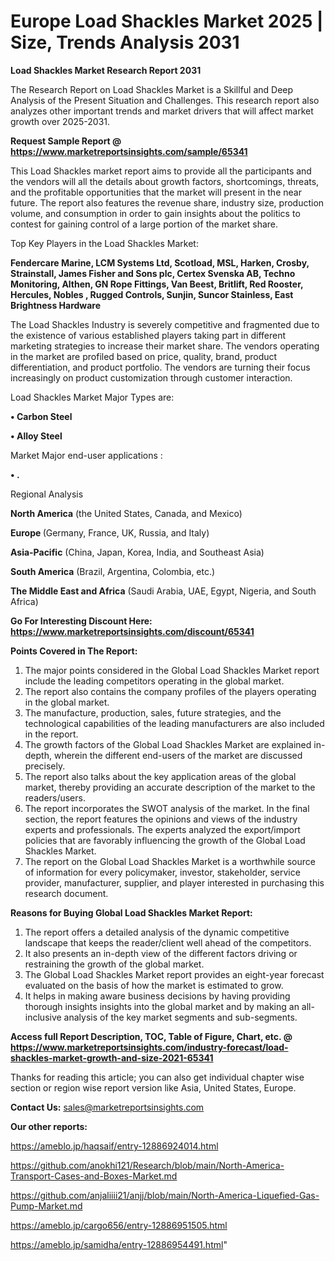 # Europe Load Shackles Market 2025 | Size, Trends Analysis 2031

<strong>Load Shackles Market Research Report 2031</strong>

The Research Report on Load Shackles Market is a Skillful and Deep Analysis of the Present Situation and Challenges. This research report also analyzes other important trends and market drivers that will affect market growth over 2025-2031.

<strong>Request Sample Report @ <a href=https://www.marketreportsinsights.com/sample/65341>https://www.marketreportsinsights.com/sample/65341</a></strong>

This Load Shackles market report aims to provide all the participants and the vendors will all the details about growth factors, shortcomings, threats, and the profitable opportunities that the market will present in the near future. The report also features the revenue share, industry size, production volume, and consumption in order to gain insights about the politics to contest for gaining control of a large portion of the market share.

Top Key Players in the Load Shackles Market:

<strong>Fendercare Marine, LCM Systems Ltd, Scotload, MSL, Harken, Crosby, Strainstall, James Fisher and Sons plc, Certex Svenska AB, Techno Monitoring, Althen, GN Rope Fittings, Van Beest, Britlift, Red Rooster, Hercules, Nobles , Rugged Controls, Sunjin, Suncor Stainless, East Brightness Hardware</strong>

The Load Shackles Industry is severely competitive and fragmented due to the existence of various established players taking part in different marketing strategies to increase their market share. The vendors operating in the market are profiled based on price, quality, brand, product differentiation, and product portfolio. The vendors are turning their focus increasingly on product customization through customer interaction.

Load Shackles Market Major Types are:

<strong>• Carbon Steel

• Alloy Steel</strong>

Market Major end-user applications :

<strong>• .</strong>

Regional Analysis

</u><strong><b>North America</b></strong> (the United States, Canada, and Mexico)

<strong><b>Europe </b></strong>(Germany, France, UK, Russia, and Italy)

<strong><b>Asia-Pacific</b></strong> (China, Japan, Korea, India, and Southeast Asia)

<strong><b>South America</b></strong> (Brazil, Argentina, Colombia, etc.)

<strong><b>The Middle East and Africa</b></strong> (Saudi Arabia, UAE, Egypt, Nigeria, and South Africa)

<strong>Go For Interesting Discount Here: <a href=https://www.marketreportsinsights.com/discount/65341>https://www.marketreportsinsights.com/discount/65341</a></strong>

<strong>Points Covered in The Report:</strong>
<ol>
  <li>The major points considered in the Global Load Shackles Market report include the leading competitors operating in the global market.</li>
  <li>The report also contains the company profiles of the players operating in the global market.</li>
  <li>The manufacture, production, sales, future strategies, and the technological capabilities of the leading manufacturers are also included in the report.</li>
  <li>The growth factors of the Global Load Shackles Market are explained in-depth, wherein the different end-users of the market are discussed precisely.</li>
  <li>The report also talks about the key application areas of the global market, thereby providing an accurate description of the market to the readers/users.</li>
  <li>The report incorporates the SWOT analysis of the market. In the final section, the report features the opinions and views of the industry experts and professionals. The experts analyzed the export/import policies that are favorably influencing the growth of the Global Load Shackles Market.</li>
  <li>The report on the Global Load Shackles Market is a worthwhile source of information for every policymaker, investor, stakeholder, service provider, manufacturer, supplier, and player interested in purchasing this research document.</li>
</ol>
<strong>Reasons for Buying Global Load Shackles Market Report:</strong>

<ol>
  <li>The report offers a detailed analysis of the dynamic competitive landscape that keeps the reader/client well ahead of the competitors.</li>
  <li>It also presents an in-depth view of the different factors driving or restraining the growth of the global market.</li>
  <li>The Global Load Shackles Market report provides an eight-year forecast evaluated on the basis of how the market is estimated to grow.</li>
  <li>It helps in making aware business decisions by having providing thorough insights insights into the global market and by making an all-inclusive analysis of the key market segments and sub-segments.</li>
</ol>
<strong>Access full Report Description, TOC, Table of Figure, Chart, etc. @ <a href=https://www.marketreportsinsights.com/industry-forecast/load-shackles-market-growth-and-size-2021-65341>https://www.marketreportsinsights.com/industry-forecast/load-shackles-market-growth-and-size-2021-65341</a></strong>


Thanks for reading this article; you can also get individual chapter wise section or region wise report version like Asia, United States, Europe.

<strong>Contact Us:</strong>
sales@marketreportsinsights.com

<strong>Our other reports:</strong>

<a href=https://ameblo.jp/haqsaif/entry-12886924014.html>https://ameblo.jp/haqsaif/entry-12886924014.html</a>

<a href=https://github.com/anokhi121/Research/blob/main/North-America-Transport-Cases-and-Boxes-Market.md>https://github.com/anokhi121/Research/blob/main/North-America-Transport-Cases-and-Boxes-Market.md</a>

<a href=https://github.com/anjaliiii21/anjj/blob/main/North-America-Liquefied-Gas-Pump-Market.md>https://github.com/anjaliiii21/anjj/blob/main/North-America-Liquefied-Gas-Pump-Market.md</a>

<a href=https://ameblo.jp/cargo656/entry-12886951505.html>https://ameblo.jp/cargo656/entry-12886951505.html</a>

<a href=https://ameblo.jp/samidha/entry-12886954491.html>https://ameblo.jp/samidha/entry-12886954491.html</a>"
